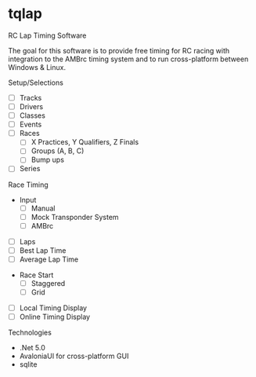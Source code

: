# tqlap
RC Lap Timing Software

The goal for this software is to provide free timing for RC racing with integration to the AMBrc timing system and to run cross-platform between Windows & Linux.

Setup/Selections
- [ ] Tracks
- [ ] Drivers
- [ ] Classes
- [ ] Events
- [ ] Races
	- [ ] X Practices, Y Qualifiers, Z Finals
    - [ ] Groups (A, B, C)
    - [ ] Bump ups
- [ ] Series

Race Timing
- Input
	- [ ] Manual
	- [ ] Mock Transponder System
	- [ ] AMBrc
- [ ] Laps
- [ ] Best Lap Time
- [ ] Average Lap Time
- Race Start
	- [ ] Staggered
	- [ ] Grid
- [ ] Local Timing Display
- [ ] Online Timing Display

Technologies
- .Net 5.0
- AvaloniaUI for cross-platform GUI
- sqlite


